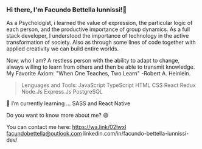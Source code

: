 <!-- https://media.giphy.com/media/m5oQabBdoOye4/giphy.gif -->

### Hi there, I'm Facundo Bettella Iunnissi!👋

As a Psychologist, i learned the value of expression, the particular logic of each person, and the productive importance of group dynamics.
As a full stack developer, I understood the importance of technology in the active transformation of society. Also as through some lines of code together with applied creativity we can build entire worlds.

Now, who I am? 
A restless person with the ability to adapt to change, always willing to learn from others and then be able to transmit knowledge.
My Favorite Axiom: "When One Teaches, Two Learn" -Robert A. Heinlein.

> Lenguages and Tools:
JavaScript TypeScript HTML CSS React Redux Node.Js Express.Js PostgreSQL 

🌱 I’m currently learning ... SASS and React Native


Do you want to know more about me? 😄

You can contact me here:
https://wa.link/02lwxl
facundobettella@outlook.com
linkedin.com/in/facundo-bettella-iunnissi-dev/


